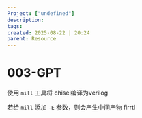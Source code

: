 ```yaml
---
Project: ["undefined"]
description: 
tags: 
created: 2025-08-22 | 20:24
parent: Resource
---
```

# 003-GPT
使用 `mill` 工具将 chisel编译为verilog

若给 `mill` 添加 `-E` 参数，则会产生中间产物 firrtl

